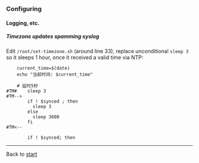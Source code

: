 ### Configuring

#### Logging, etc.

##### Timezone updates spamming syslog

Edit `/root/set-timezone.sh` (around line 33), replace unconditional `sleep 3` so it sleeps 1 hour, once it received a valid time via NTP:

```
    current_time=$(date)
    echo "当前时间: $current_time"

    # 延时5秒
#TM#    sleep 3
#TM-->
        if ! $synced ; then
          sleep 3
        else
          sleep 3600
        fi
#TM<--

        if ! $synced; then
```

----
Back to [start](index.md)
